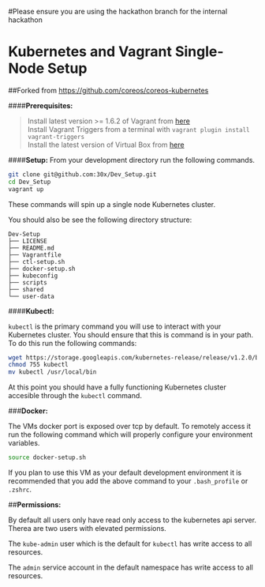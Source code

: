 #Please ensure you are using the hackathon branch for the internal hackathon
# Kubernetes and Vagrant Single-Node Setup

##Forked from https://github.com/coreos/coreos-kubernetes

####**Prerequisites:** 
> Install latest version >= 1.6.2 of Vagrant from [here](https://www.vagrantup.com/downloads.html)  
> Install Vagrant Triggers from a terminal with `vagrant plugin install vagrant-triggers`  
> Install the latest version of Virtual Box from [here](https://www.virtualbox.org/wiki/Downloads)  

####**Setup:**
From your development directory run the following commands.

```sh
git clone git@github.com:30x/Dev_Setup.git
cd Dev_Setup
vagrant up
```
These commands will spin up a single node Kubernetes cluster. 

You should also be see the following directory structure:

```
Dev-Setup
├── LICENSE
├── README.md
├── Vagrantfile
├── ctl-setup.sh
├── docker-setup.sh
├── kubeconfig
├── scripts
├── shared
└── user-data
```

####**Kubectl:**

```kubectl``` is the primary command you will use to interact with your Kubernetes cluster. You should ensure that this is command is in your path. To do this run the following commands:

```sh
wget https://storage.googleapis.com/kubernetes-release/release/v1.2.0/bin/darwin/amd64/kubectl
chmod 755 kubectl
mv kubectl /usr/local/bin
```  
At this point you should have a fully functioning Kubernetes cluster accesible through the ```kubectl``` command.

###**Docker:**

The VMs docker port is exposed over tcp by default. To remotely access it run the following command which will properly configure your environment variables.

```sh
source docker-setup.sh
```

If you plan to use this VM as your default development environment it is recommended that you add the above command to your `.bash_profile` or `.zshrc`.


##**Permissions:**

By default all users only have read only access to the kubernetes api server. Therea are two users with elevated permissions.

The `kube-admin` user which is the default for `kubectl` has write access to all resources.

The `admin` service account in the default namespace has write access to all resources.
